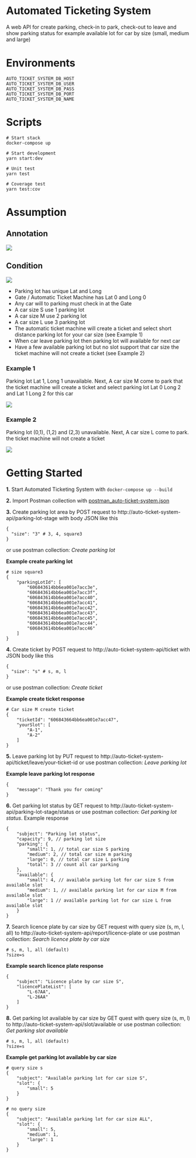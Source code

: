 # Automated Ticketing System

A web API for create parking, check-in to park, check-out to leave and show parking status for example available lot for
car by size (small, medium and large)

# Environments

```text
AUTO_TICKET_SYSTEM_DB_HOST
AUTO_TICKET_SYSTEM_DB_USER
AUTO_TICKET_SYSTEM_DB_PASS
AUTO_TICKET_SYSTEM_DB_PORT
AUTO_TICKET_SYSTEM_DB_NAME
```

# Scripts

```shell
# Start stack
docker-compose up

# Start development
yarn start:dev

# Unit test
yarn test

# Coverage test
yarn test:cov
```
# Assumption
## Annotation
![](annotation.png)

## Condition
![](condition-1.png)
- Parking lot has unique Lat and Long
- Gate / Automatic Ticket Machine has Lat 0 and Long 0
- Any car will to parking must check in at the Gate
- A car size S use 1 parking lot
- A car size M use 2 parking lot
- A car size L use 3 parking lot
- The automatic ticket machine will create a ticket and select short distance parking lot for your car size (see Example 1)
- When car leave parking lot then parking lot will available for next car
- Have a few available parking lot but no slot support that car size the ticket machine will not create a ticket (see Example 2) 

### Example 1
Parking lot Lat 1, Long 1 unavailable. Next, A car size M come to park that the ticket machine will create a ticket and select parking lot Lat 0 Long 2 and Lat 1 Long 2 for this car

![](example-1.png)

### Example 2
Parking lot (0,1), (1,2) and (2,3) unavailable. Next, A car size L come to park. the ticket machine will not create a ticket

![](example-2.png)

# Getting Started
**1.** Start Automated Ticketing System with ``docker-compose up --build``

**2.** Import Postman collection with [postman_auto-ticket-system.json](postman_auto-ticket-system.json)

**3.** Create parking lot area by POST request to http://auto-ticket-system-api/parking-lot-stage with body JSON like this

```text
{ 
  "size": "3" # 3, 4, square3
}
```

or use postman collection: _Create parking lot_

**Example create parking lot**

```text
# size square3
{
    "parkingLotId": [
        "606843614bb6ea001e7acc3e",
        "606843614bb6ea001e7acc3f",
        "606843614bb6ea001e7acc40",
        "606843614bb6ea001e7acc41",
        "606843614bb6ea001e7acc42",
        "606843614bb6ea001e7acc43",
        "606843614bb6ea001e7acc45",
        "606843614bb6ea001e7acc44",
        "606843614bb6ea001e7acc46"
    ]
}
```

**4.** Create ticket by POST request to http://auto-ticket-system-api/ticket with JSON body like this

```text
{
  "size": "s" # s, m, l
}
```
or use postman collection: _Create ticket_

**Example create ticket response**
```text
# Car size M create ticket
{
    "ticketId": "606843664bb6ea001e7acc47",
    "yourSlot": [
        "A-1",
        "A-2"
    ]
}
```

**5.** Leave parking lot by PUT request to http://auto-ticket-system-api/ticket/leave/your-ticket-id or use postman collection: _Leave parking lot_

**Example leave parking lot response**
```text
{
    "message": "Thank you for coming"
}
```

**6.** Get parking lot status by GET request to http://auto-ticket-system-api/parking-lot-stage/status or use postman collection: _Get parking lot status_. Example response

```text
{
    "subject": "Parking lot status",
    "capacity": 9, // parking lot size
    "parking": {
        "small": 1, // total car size S parking
        "medium": 2, // total car size m parking
        "large": 0, // total car size L parking
        "total": 3 // count all car parking
    },
    "available": {
        "small": 4, // available parking lot for car size S from available slot
        "medium": 1, // available parking lot for car size M from available slot
        "large": 1 // available parking lot for car size L from available slot
    }
}
```

**7.** Search licence plate by car size by GET request with query size (s, m, l, all) to http://auto-ticket-system-api/report/licence-plate or use postman collection: _Search licence plate by car size_

```text
# s, m, l, all (default)
?size=s
```
**Example search licence plate response**

```text
{
    "subject": "Licence plate by car size S",
    "licencePlateList": [
        "L-67AA",
        "L-26AA"
    ]
}
```

**8.** Get parking lot available by car size by GET quest with query size (s, m, l) to http://auto-ticket-system-api/slot/available or use postman collection: _Get parking slot available_

```text
# s, m, l, all (default)
?size=s
```

**Example get parking lot available by car size**

```text
# query size s
{
    "subject": "Available parking lot for car size S",
    "slot": {
        "small": 5
    }
}

# no query size
{
    "subject": "Available parking lot for car size ALL",
    "slot": {
        "small": 5,
        "medium": 1,
        "large": 1
    }
}
```
